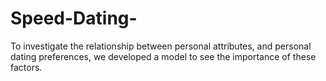 # Speed-Dating-
To investigate the relationship between personal attributes, and personal dating preferences, we developed a model to see the importance of these factors. 
